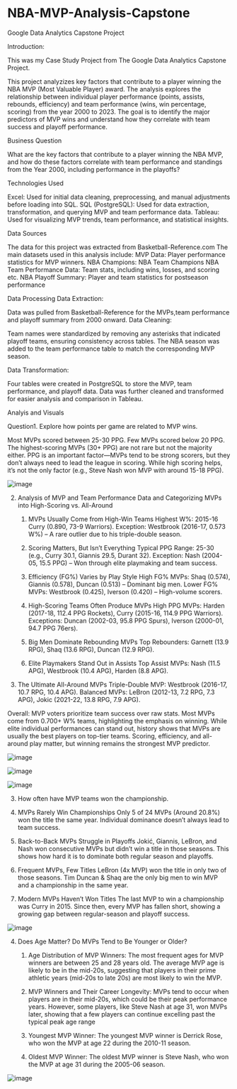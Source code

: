 # NBA-MVP-Analysis-Capstone
Google Data Analytics Capstone Project

Introduction:

This was my Case Study Project from The Google Data Analytics Capstone Project. 

This project analyzizes key factors that contribute to a player winning the NBA MVP (Most Valuable Player) award. The analysis explores the relationship between individual player performance (points, assists, rebounds, efficiency) and team performance (wins, win percentage, scoring) from the year 2000 to 2023. The goal is to identify the major predictors of MVP wins and understand how they correlate with team success and playoff performance.

Business Question

What are the key factors that contribute to a player winning the NBA MVP, and how do these factors correlate with team performance and standings from the Year 2000, including performance in the playoffs?

Technologies Used

Excel: Used for initial data cleaning, preprocessing, and manual adjustments before loading into SQL.
SQL (PostgreSQL): Used for data extraction, transformation, and querying MVP and team performance data.
Tableau: Used for visualizing MVP trends, team performance, and statistical insights.

Data Sources

The data for this project was extracted from Basketball-Reference.com 
The main datasets used in this analysis include:
MVP Data: Player performance statistics for MVP winners.
NBA Champions: NBA Team Champions
NBA Team Performance Data: Team stats, including wins, losses, and scoring etc.
NBA Playoff Summary: Player and team statistics for postseason performance 

Data Processing
Data Extraction:

Data was pulled from Basketball-Reference for the MVPs,team performance and playoff summary from 2000 onward.
Data Cleaning:

Team names were standardized by removing any asterisks that indicated playoff teams, ensuring consistency across tables.
The NBA season was added to the team performance table to match the corresponding MVP season.

Data Transformation:

Four tables were created in PostgreSQL to store the MVP, team performance, and playoff data.
Data was further cleaned and transformed for easier analysis and comparison in Tableau.

Analyis and Visuals

Question1. Explore how points per game are related to MVP wins.  
 
Most MVPs scored between 25-30 PPG. Few MVPs scored below 20 PPG. The highest-scoring MVPs (30+ PPG) are not rare but not the majority either. PPG is an important factor—MVPs tend to be strong scorers, but they don’t always need to lead the league in scoring. While high scoring helps, it’s not the only factor (e.g., Steve Nash won MVP with around 15-18 PPG). 

![image](https://github.com/user-attachments/assets/57910e28-37b1-41bf-aaa6-880f6c3cd000)


2. Analysis of MVP and Team Performance Data and Categorizing MVPs into High-Scoring vs. All-Around

   1. MVPs Usually Come from High-Win Teams
      Highest W%: 2015-16 Curry (0.890, 73-9 Warriors).
      Exception: Westbrook (2016-17, 0.573 W%) – A rare outlier due to his triple-double season. 

   2. Scoring Matters, But Isn’t Everything
      Typical PPG Range: 25-30 (e.g., Curry 30.1, Giannis 29.5, Durant 32).
      Exception: Nash (2004-05, 15.5 PPG) – Won through elite playmaking and team success. 

   3. Efficiency (FG%) Varies by Play Style
      High FG% MVPs: Shaq (0.574), Giannis (0.578), Duncan (0.513) – Dominant big men.
      Lower FG% MVPs: Westbrook (0.425), Iverson (0.420) – High-volume scorers. 
 
   4. High-Scoring Teams Often Produce MVPs
     High PPG MVPs: Harden (2017-18, 112.4 PPG Rockets), Curry (2015-16, 114.9 PPG Warriors).
     Exceptions: Duncan (2002-03, 95.8 PPG Spurs), Iverson (2000-01, 94.7 PPG 76ers). 

   5. Big Men Dominate Rebounding MVPs
      Top Rebounders: Garnett (13.9 RPG), Shaq (13.6 RPG), Duncan (12.9 RPG). 

   6. Elite Playmakers Stand Out in Assists
      Top Assist MVPs: Nash (11.5 APG), Westbrook (10.4 APG), Harden (8.8 APG). 

  7. The Ultimate All-Around MVPs
     Triple-Double MVP: Westbrook (2016-17, 10.7 RPG, 10.4 APG).
     Balanced MVPs: LeBron (2012-13, 7.2 RPG, 7.3 APG), Jokic (2021-22, 13.8 RPG, 7.9 APG).

Overall:
MVP voters prioritize team success over raw stats. Most MVPs come from 0.700+ W% teams, highlighting the emphasis on winning. While elite individual performances can stand out, history shows that MVPs are usually the best players on top-tier teams. Scoring, efficiency, and all-around play matter, but winning remains the strongest MVP predictor. 

![image](https://github.com/user-attachments/assets/c904462b-5134-4a4b-bae4-31dc642c9653)

![image](https://github.com/user-attachments/assets/cb5b3746-61ce-4262-b0d0-6718085fa848)

![image](https://github.com/user-attachments/assets/5c0b5fb7-2af6-43d7-abb9-e396bf950082)


3. How often have MVP teams won the championship.
   
1. MVPs Rarely Win Championships
   Only 5 of 24 MVPs (Around 20.8%) won the title the same year.
   Individual dominance doesn’t always lead to team success. 

2. Back-to-Back MVPs Struggle in Playoffs
   Jokić, Giannis, LeBron, and Nash won consecutive MVPs but didn’t win a title in those seasons.
   This shows how hard it is to dominate both regular season and playoffs. 

3. Frequent MVPs, Few Titles
   LeBron (4x MVP) won the title in only two of those seasons.
   Tim Duncan & Shaq are the only big men to win MVP and a championship in the same year. 

 4. Modern MVPs Haven’t Won Titles
    The last MVP to win a championship was Curry in 2015.
    Since then, every MVP has fallen short, showing a growing gap between regular-season and playoff success. 

  ![image](https://github.com/user-attachments/assets/9c303e93-a316-4b13-b46d-f88bef57e2de)

  4. Does Age Matter? Do MVPs Tend to Be Younger or Older?
     1. Age Distribution of MVP Winners:
        The most frequent ages for MVP winners are between 25 and 28 years old.
        The average MVP age is likely to be in the mid-20s, suggesting that players in their prime athletic years (mid-20s to late 20s) are most likely to win the MVP. 

     2. MVP Winners and Their Career Longevity:
        MVPs tend to occur when players are in their mid-20s, which could be their peak performance years. However, some players, like Steve Nash at age 31, won MVPs later, showing that a few players can continue excelling past the typical peak age range  
 
     3. Youngest MVP Winner:
        The youngest MVP winner is Derrick Rose, who won the MVP at age 22 during the 2010-11 season.
        
     4. Oldest MVP Winner:
        The oldest MVP winner is Steve Nash, who won the MVP at age 31 during the 2005-06 season. 

 ![image](https://github.com/user-attachments/assets/a814274a-9ffa-4219-9565-746b8247c6fd)

